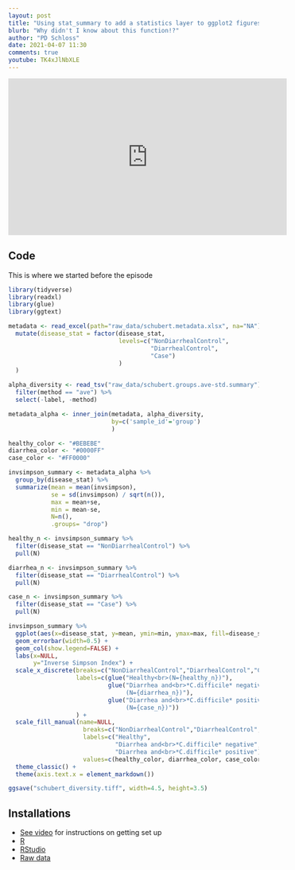 ```yaml
---
layout: post
title: "Using stat_summary to add a statistics layer to ggplot2 figures"
blurb: "Why didn't I know about this function!?"
author: "PD Schloss"
date: 2021-04-07 11:30
comments: true
youtube: TK4xJlNbXLE
---
```


<iframe style="margin: 0 auto;display:block;" width="560" height="315" src="https://www.youtube.com/embed/{{ page.youtube }}" frameborder="0" allow="accelerometer; autoplay; encrypted-media; gyroscope; picture-in-picture" allowfullscreen></iframe>


## Code

This is where we started before the episode

```R
library(tidyverse)
library(readxl)
library(glue)
library(ggtext)

metadata <- read_excel(path="raw_data/schubert.metadata.xlsx", na="NA") %>%
  mutate(disease_stat = factor(disease_stat,
                               levels=c("NonDiarrhealControl",
                                        "DiarrhealControl",
                                        "Case")
                               )
  )

alpha_diversity <- read_tsv("raw_data/schubert.groups.ave-std.summary") %>%
  filter(method == "ave") %>%
  select(-label, -method)

metadata_alpha <- inner_join(metadata, alpha_diversity,
                             by=c('sample_id'='group')
                             )

healthy_color <- "#BEBEBE"
diarrhea_color <- "#0000FF"
case_color <- "#FF0000"

invsimpson_summary <- metadata_alpha %>%
  group_by(disease_stat) %>%
  summarize(mean = mean(invsimpson),
            se = sd(invsimpson) / sqrt(n()),
            max = mean+se,
            min = mean-se,
            N=n(),
            .groups= "drop")

healthy_n <- invsimpson_summary %>%
  filter(disease_stat == "NonDiarrhealControl") %>%
  pull(N)

diarrhea_n <- invsimpson_summary %>%
  filter(disease_stat == "DiarrhealControl") %>%
  pull(N)

case_n <- invsimpson_summary %>%
  filter(disease_stat == "Case") %>%
  pull(N)

invsimpson_summary %>%
  ggplot(aes(x=disease_stat, y=mean, ymin=min, ymax=max, fill=disease_stat)) +
  geom_errorbar(width=0.5) +
  geom_col(show.legend=FALSE) +
  labs(x=NULL,
       y="Inverse Simpson Index") +
  scale_x_discrete(breaks=c("NonDiarrhealControl","DiarrhealControl","Case"),
                   labels=c(glue("Healthy<br>(N={healthy_n})"),
                            glue("Diarrhea and<br>*C.difficile* negative<br>\\
                                 (N={diarrhea_n})"),
                            glue("Diarrhea and<br>*C.difficile* positive<br>\\
                                 (N={case_n})"))
                   ) +
  scale_fill_manual(name=NULL,
                     breaks=c("NonDiarrhealControl","DiarrhealControl","Case"),
                     labels=c("Healthy",
                              "Diarrhea and<br>*C.difficile* negative",
                              "Diarrhea and<br>*C.difficile* positive"),
                     values=c(healthy_color, diarrhea_color, case_color)) +
  theme_classic() +
  theme(axis.text.x = element_markdown())

ggsave("schubert_diversity.tiff", width=4.5, height=3.5)
```

## Installations

* [See video](https://www.youtube.com/watch?v=D6CunpqF04E) for instructions on getting set up
* [R](https://r-project.org)
* [RStudio](https://rstudio.com)
* [Raw data](https://github.com/riffomonas/raw_data/releases/latest)
